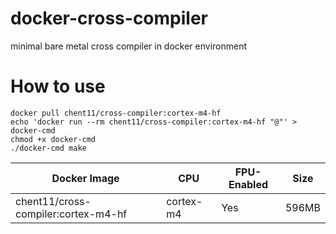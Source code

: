 # docker-cross-compiler
minimal bare metal cross compiler in docker environment

# How to use
```
docker pull chent11/cross-compiler:cortex-m4-hf
echo 'docker run --rm chent11/cross-compiler:cortex-m4-hf "@"' > docker-cmd
chmod +x docker-cmd
./docker-cmd make
```

| Docker Image                        | CPU       | FPU-Enabled | Size  |
|-------------------------------------|-----------|-------------|-------|
| chent11/cross-compiler:cortex-m4-hf | cortex-m4 | Yes         | 596MB |
